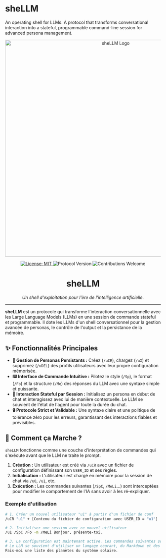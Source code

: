 # sheLLM
An operating shell for LLMs. A protocol that transforms conversational interaction into a stateful, programmable command-line session for advanced persona management.

<p align="center">
  <img src="./assets/shellm-logo.png" alt="sheLLM Logo" width="700"/>
</p>

<p align="center">
  <a href="https://github.com/VOTRE-NOM/sheLLM/blob/main/LICENSE">
    <img src="https://img.shields.io/badge/License-MIT-white.svg" alt="License: MIT">
  </a>
  <img src="https://img.shields.io/badge/Protocol-v2.7-informational.svg" alt="Protocol Version">
  <img src="https://img.shields.io/badge/Contributions-Welcome-brightgreen.svg" alt="Contributions Welcome">
</p>

<h1 align="center">sheLLM</h1>
<p align="center"><i>Un shell d'exploitation pour l'ère de l'intelligence artificielle.</i></p>

---

**sheLLM** est un protocole qui transforme l'interaction conversationnelle avec les Large Language Models (LLMs) en une session de commande stateful et programmable. Il dote les LLMs d'un shell conversationnel pour la gestion avancée de personas, le contrôle de l'output et la persistance de la mémoire.

## ✨ Fonctionnalités Principales

-   **🤖 Gestion de Personas Persistants :** Créez (`/uCR`), chargez (`/uX`) et supprimez (`/uDEL`) des profils utilisateurs avec leur propre configuration mémorisée.
-   **⌨️ Interface de Commande Intuitive :** Pilotez le style (`/Sp`), le format (`/Fo`) et la structure (`/Me`) des réponses du LLM avec une syntaxe simple et puissante.
-   **🧠 Interaction Stateful par Session :** Initialisez un persona en début de chat et interagissez avec lui de manière contextuelle. Le LLM se souvient de l'état de l'agent pour toute la durée du chat.
-   **🔒 Protocole Strict et Validable :** Une syntaxe claire et une politique de tolérance zéro pour les erreurs, garantissant des interactions fiables et prévisibles.

## 🚀 Comment ça Marche ?

`sheLLM` fonctionne comme une couche d'interprétation de commandes qui s'exécute avant que le LLM ne traite le prompt.

1.  **Création :** Un utilisateur est créé via `/uCR` avec un fichier de configuration définissant son `USER_ID` et ses règles.
2.  **Initialisation :** L'utilisateur est chargé en mémoire pour la session de chat via `/u0`, `/u1`, etc.
3.  **Exécution :** Les commandes suivantes (`/SpC`, `/MeLi`...) sont interceptées pour modifier le comportement de l'IA sans avoir à les ré-expliquer.

### Exemple d'utilisation

```bash
# 1. Créer un nouvel utilisateur "u1" à partir d'un fichier de conf
/uCR "u1" + [Contenu du fichier de configuration avec USER_ID = "u1"]

# 2. Initialiser une session avec ce nouvel utilisateur
/u1 /SpC /Fo -m /MeLi Bonjour, présente-toi.

# 3. La configuration est maintenant active. Les commandes suivantes sont plus courtes.
# Le LLM se souvient d'utiliser un langage courant, du Markdown et des listes.
Fais-moi une liste des planètes du système solaire.
